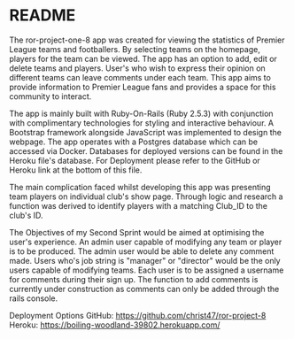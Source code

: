 # README

The ror-project-one-8 app was created for viewing the statistics of Premier League teams and footballers. By selecting teams on the homepage, players for the team can be viewed. The app has an option to add, edit or delete teams and players. User's who wish to express their opinion on different teams can leave comments under each team. This app aims to provide information to Premier League fans and provides a space for this community to interact.

The app is mainly built with Ruby-On-Rails (Ruby 2.5.3) with conjunction with complimentary technologies for styling and interactive behaviour. A Bootstrap framework alongside JavaScript was implemented to design the webpage. The app operates with a Postgres database which can be accessed via Docker. Databases for deployed versions can be found in the Heroku file's database. For Deployment please refer to the GitHub or Heroku link at the bottom of this file.

The main complication faced whilst developing this app was presenting team players on individual club's show page. Through logic and research a function was derived to identify players with a matching Club_ID to the club's ID.

The Objectives of my Second Sprint would be aimed at optimising the user's experience. An admin user capable of modifying any team or player is to be produced. The admin user would be able to delete any comment made. Users who's job string is "manager" or "director" would be the only users capable of modifying teams. Each user is to be assigned a username for comments during their sign up. The function to add comments is currently under construction as comments can only be added through the rails console.

Deployment Options
GitHub: https://github.com/christ47/ror-project-8
Heroku: https://boiling-woodland-39802.herokuapp.com/
